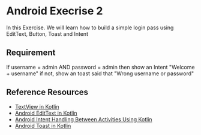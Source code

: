 # Android Execrise 2

In this Exercise. We will learn how to build a simple login pass using EditText, Button, Toast and Intent

## Requirement

If username = admin AND password = admin then show an Intent "Welcome + username" if not, show an toast said that "Wrong username or password"


## Reference Resources

* [TextView in Kotlin
](https://www.geeksforgeeks.org/textview-in-kotlin/)
* [Android EditText in Kotlin](https://www.geeksforgeeks.org/android-edittext-in-kotlin/)
* [Android Intent Handling Between Activities Using Kotlin
](https://www.digitalocean.com/community/tutorials/android-intent-handling-between-activities-using-kotlin)
* [Android Toast in Kotlin
](https://www.geeksforgeeks.org/android-toast-in-kotlin/)
